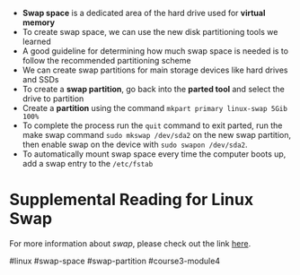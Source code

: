 -   **Swap space** is a dedicated area of the hard drive used for **virtual memory**
-   To create swap space, we can use the new disk partitioning tools we learned
-   A good guideline for determining how much swap space is needed is to follow the recommended partitioning scheme
-   We can create swap partitions for main storage devices like hard drives and SSDs
-   To create a **swap partition**, go back into the **parted tool** and select the drive to partition
-   Create a **partition** using the command `mkpart primary linux-swap 5Gib 100%`
-   To complete the process run the `quit` command to exit parted, run the make swap command `sudo mkswap /dev/sda2` on the new swap partition, then enable swap on the device with `sudo swapon /dev/sda2`. 
-   To automatically mount swap space every time the computer boots up, add a swap entry to the `/etc/fstab` 

# Supplemental Reading for Linux Swap

For more information about _swap_, please check out the link [here](https://access.redhat.com/documentation/en-us/red_hat_enterprise_linux/7/html/storage_administration_guide/ch-swapspace).

#linux #swap-space #swap-partition #course3-module4 